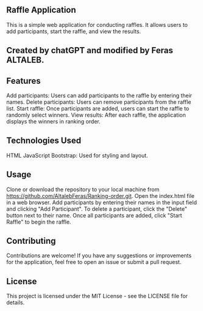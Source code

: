 ## Raffle Application
This is a simple web application for conducting raffles. It allows users to add participants, start the raffle, and view the results.

## Created by chatGPT and modified by Feras ALTALEB.

## Features
Add participants: Users can add participants to the raffle by entering their names.
Delete participants: Users can remove participants from the raffle list.
Start raffle: Once participants are added, users can start the raffle to randomly select winners.
View results: After each raffle, the application displays the winners in ranking order.
## Technologies Used
HTML
JavaScript
Bootstrap: Used for styling and layout.


## Usage
Clone or download the repository to your local machine from https://github.com/AltalebFeras/Ranking-order.git.
Open the index.html file in a web browser.
Add participants by entering their names in the input field and clicking "Add Participant".
To delete a participant, click the "Delete" button next to their name.
Once all participants are added, click "Start Raffle" to begin the raffle.
## Contributing
Contributions are welcome! If you have any suggestions or improvements for the application, feel free to open an issue or submit a pull request.

## License
This project is licensed under the MIT License - see the LICENSE file for details.